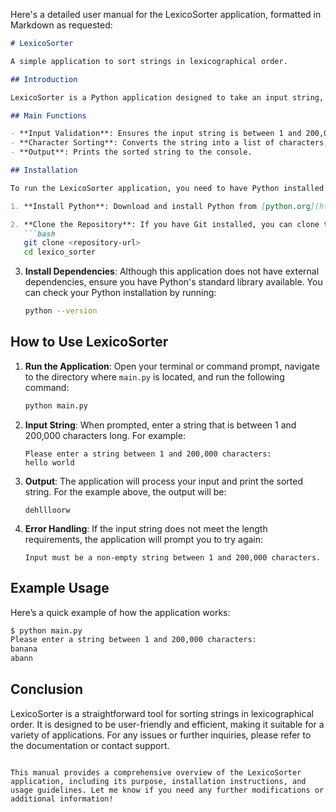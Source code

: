 Here's a detailed user manual for the LexicoSorter application, formatted in Markdown as requested:

```markdown
# LexicoSorter

A simple application to sort strings in lexicographical order.

## Introduction

LexicoSorter is a Python application designed to take an input string, validate its length, and return the lexicographically smallest permutation of that string. This application is useful for anyone needing to sort characters in a string for various applications, such as data processing, text analysis, or simply for educational purposes.

## Main Functions

- **Input Validation**: Ensures the input string is between 1 and 200,000 characters.
- **Character Sorting**: Converts the string into a list of characters, sorts them in lexicographical order, and joins them back into a string.
- **Output**: Prints the sorted string to the console.

## Installation

To run the LexicoSorter application, you need to have Python installed on your machine. Follow these steps to set up the environment:

1. **Install Python**: Download and install Python from [python.org](https://www.python.org/downloads/).

2. **Clone the Repository**: If you have Git installed, you can clone the repository using the following command:
   ```bash
   git clone <repository-url>
   cd lexico_sorter
   ```

3. **Install Dependencies**: Although this application does not have external dependencies, ensure you have Python's standard library available. You can check your Python installation by running:
   ```bash
   python --version
   ```

## How to Use LexicoSorter

1. **Run the Application**: Open your terminal or command prompt, navigate to the directory where `main.py` is located, and run the following command:
   ```bash
   python main.py
   ```

2. **Input String**: When prompted, enter a string that is between 1 and 200,000 characters long. For example:
   ```
   Please enter a string between 1 and 200,000 characters:
   hello world
   ```

3. **Output**: The application will process your input and print the sorted string. For the example above, the output will be:
   ```
   dehllloorw
   ```

4. **Error Handling**: If the input string does not meet the length requirements, the application will prompt you to try again:
   ```
   Input must be a non-empty string between 1 and 200,000 characters.
   ```

## Example Usage

Here’s a quick example of how the application works:

```bash
$ python main.py
Please enter a string between 1 and 200,000 characters:
banana
abann
```

## Conclusion

LexicoSorter is a straightforward tool for sorting strings in lexicographical order. It is designed to be user-friendly and efficient, making it suitable for a variety of applications. For any issues or further inquiries, please refer to the documentation or contact support.

```

This manual provides a comprehensive overview of the LexicoSorter application, including its purpose, installation instructions, and usage guidelines. Let me know if you need any further modifications or additional information!